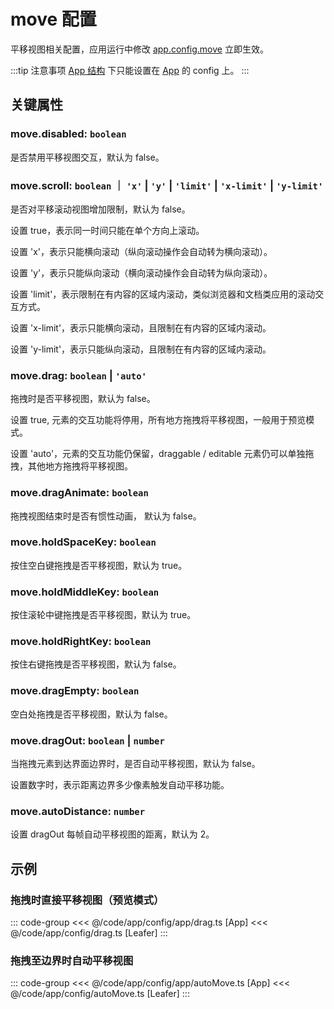 # move 配置

平移视图相关配置，应用运行中修改 [app.config.move](/reference/display/Leafer.md#config-ileaferconfig) 立即生效。

:::tip 注意事项
[App 结构](/guide/advanced/app.md) 下只能设置在 [App](/reference/display/App.md) 的 config 上。
:::

## 关键属性

### move.disabled: `boolean`

是否禁用平移视图交互，默认为 false。

### move.scroll: `boolean` ｜ `'x'` | `'y'` | `'limit'` | `'x-limit'` | `'y-limit'`

是否对平移滚动视图增加限制，默认为 false。

设置 true，表示同一时间只能在单个方向上滚动。

设置 'x'，表示只能横向滚动（纵向滚动操作会自动转为横向滚动）。

设置 'y'，表示只能纵向滚动（横向滚动操作会自动转为纵向滚动）。

设置 'limit'，表示限制在有内容的区域内滚动，类似浏览器和文档类应用的滚动交互方式。

设置 'x-limit'，表示只能横向滚动，且限制在有内容的区域内滚动。

设置 'y-limit'，表示只能纵向滚动，且限制在有内容的区域内滚动。

### move.drag: `boolean` | `'auto'`

拖拽时是否平移视图，默认为 false。

设置 true, 元素的交互功能将停用，所有地方拖拽将平移视图，一般用于预览模式。

设置 'auto'，元素的交互功能仍保留，draggable / editable 元素仍可以单独拖拽，其他地方拖拽将平移视图。

### move.dragAnimate: `boolean`

拖拽视图结束时是否有惯性动画， 默认为 false。

### move.holdSpaceKey: `boolean`

按住空白键拖拽是否平移视图，默认为 true。

### move.holdMiddleKey: `boolean`

按住滚轮中键拖拽是否平移视图，默认为 true。

### move.holdRightKey: `boolean`

按住右键拖拽是否平移视图，默认为 false。

### move.dragEmpty: `boolean`

空白处拖拽是否平移视图，默认为 false。

### move.dragOut: `boolean` | `number`

当拖拽元素到达界面边界时，是否自动平移视图，默认为 false。

设置数字时，表示距离边界多少像素触发自动平移功能。

### move.autoDistance: `number`

设置 dragOut 每帧自动平移视图的距离，默认为 2。

## 示例

### 拖拽时直接平移视图（预览模式）

::: code-group
<<< @/code/app/config/app/drag.ts [App]
<<< @/code/app/config/drag.ts [Leafer]
:::

### 拖拽至边界时自动平移视图

::: code-group
<<< @/code/app/config/app/autoMove.ts [App]
<<< @/code/app/config/autoMove.ts [Leafer]
:::
